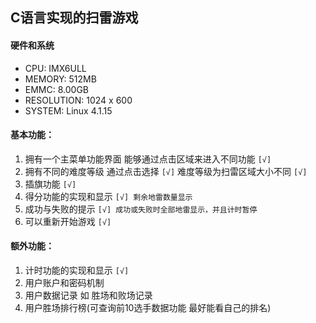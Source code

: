 ## C语言实现的扫雷游戏 

#### 硬件和系统
- CPU: IMX6ULL
- MEMORY: 512MB
- EMMC: 8.00GB
- RESOLUTION: 1024 x 600
- SYSTEM: Linux 4.1.15

#### 基本功能：

1. 拥有一个主菜单功能界面 能够通过点击区域来进入不同功能 `[√]`
2. 拥有不同的难度等级 通过点击选择 `[√]`
   难度等级为扫雷区域大小不同 `[√]`
3. 插旗功能 `[√]`
4. 得分功能的实现和显示 `[√] 剩余地雷数量显示`
5. 成功与失败的提示 `[√] 成功或失败时全部地雷显示，并且计时暂停`
6. 可以重新开始游戏 `[√]`

#### 额外功能： 

1. 计时功能的实现和显示 `[√]`
2. 用户账户和密码机制 
3. 用户数据记录 如 胜场和败场记录 
4. 用户胜场排行榜(可查询前10选手数据功能 最好能看自己的排名)